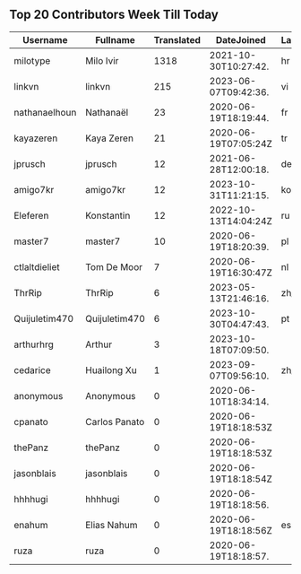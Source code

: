 ## Top 20 Contributors Week Till Today ##
|Username|Fullname|Translated|DateJoined|Language|
|--------|--------|----------|----------|-------|
|milotype|Milo Ivir|1318|2021-10-30T10:27:42.|hr|
|linkvn|linkvn|215|2023-06-07T09:42:36.|vi|
|nathanaelhoun|Nathanaël|23|2020-06-19T18:19:44.|fr|
|kayazeren|Kaya Zeren|21|2020-06-19T07:05:24Z|tr|
|jprusch|jprusch|12|2021-06-28T12:00:18.|de|
|amigo7kr|amigo7kr|12|2023-10-31T11:21:15.|ko|
|Eleferen|Konstantin|12|2022-10-13T14:04:24Z|ru|
|master7|master7|10|2020-06-19T18:20:39.|pl|
|ctlaltdieliet|Tom De Moor|7|2020-06-19T16:30:47Z|nl|
|ThrRip|ThrRip|6|2023-05-13T21:46:16.|zh_Hans|
|Quijuletim470|Quijuletim470|6|2023-10-30T04:47:43.|pt|
|arthurhrg|Arthur|3|2023-10-18T07:09:50.||
|cedarice|Huailong Xu|1|2023-09-07T09:56:10.|zh_Hans|
|anonymous|Anonymous|0|2020-06-10T18:34:14.||
|cpanato|Carlos Panato|0|2020-06-19T18:18:53Z||
|thePanz|thePanz|0|2020-06-19T18:18:53Z||
|jasonblais|jasonblais|0|2020-06-19T18:18:54Z||
|hhhhugi|hhhhugi|0|2020-06-19T18:18:56.||
|enahum|Elias  Nahum|0|2020-06-19T18:18:56Z|es|
|ruza|ruza|0|2020-06-19T18:18:57.||
